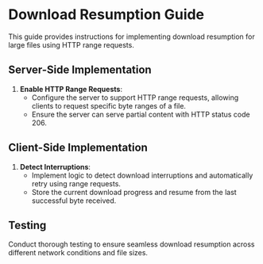 # Download Resumption Guide

This guide provides instructions for implementing download resumption for large files using HTTP range requests.

## Server-Side Implementation

1. **Enable HTTP Range Requests**:
   - Configure the server to support HTTP range requests, allowing clients to request specific byte ranges of a file.
   - Ensure the server can serve partial content with HTTP status code 206.

## Client-Side Implementation

1. **Detect Interruptions**:
   - Implement logic to detect download interruptions and automatically retry using range requests.
   - Store the current download progress and resume from the last successful byte received.

## Testing

Conduct thorough testing to ensure seamless download resumption across different network conditions and file sizes.
